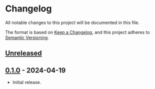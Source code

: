 # Changelog

All notable changes to this project will be documented in this file.

The format is based on [Keep a Changelog](https://keepachangelog.com/en/1.0.0/),
and this project adheres to [Semantic Versioning](https://semver.org/spec/v2.0.0.html).

## [Unreleased]

## [0.1.0] - 2024-04-19

- Initial release.

[unreleased]: https://github.com/maxdeviant/startest/compare/v0.1.0...HEAD
[0.1.0]: https://github.com/maxdeviant/startest/compare/6e7e1f2...v0.1.0

